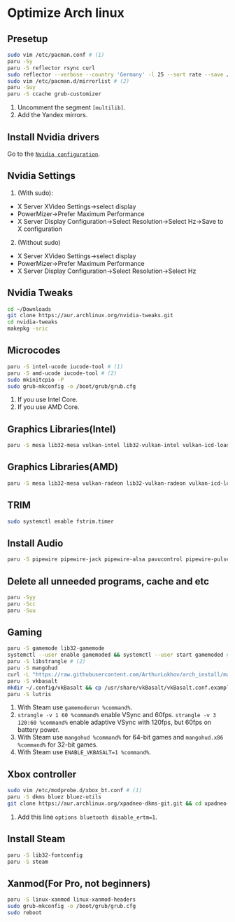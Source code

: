 # Optimize Arch linux


## Presetup
```sh
sudo vim /etc/pacman.conf # (1)
paru -Sy
paru -S reflector rsync curl
sudo reflector --verbose --country 'Germany' -l 25 --sort rate --save /etc/pacman.d/mirrorlist
sudo vim /etc/pacman.d/mirrorlist # (2)
paru -Suy
paru -S ccache grub-customizer
```
1. Uncomment the segment `[multilib]`.
2. Add the Yandex mirrors.

## Install Nvidia drivers
Go to the [`Nvidia configuration`](./nvidia_configuration.md).

## Nvidia Settings
1. (With sudo):
- X Server XVideo Settings->select display
- PowerMizer->Prefer Maximum Performance
- X Server Display Configuration->Select Resolution->Select Hz->Save to X configuration
2. (Without sudo)
- X Server XVideo Settings->select display
- PowerMizer->Prefer Maximum Performance
- X Server Display Configuration->Select Resolution->Select Hz

## Nvidia Tweaks
```sh
cd ~/Downloads
git clone https://aur.archlinux.org/nvidia-tweaks.git
cd nvidia-tweaks
makepkg -sric
```

## Microcodes
```sh
paru -S intel-ucode iucode-tool # (1)
paru -S amd-ucode iucode-tool # (2)
sudo mkinitcpio -P
sudo grub-mkconfig -o /boot/grub/grub.cfg
```

1. If you use Intel Core.
2. If you use AMD Core.

## Graphics Libraries(Intel)
```sh
paru -S mesa lib32-mesa vulkan-intel lib32-vulkan-intel vulkan-icd-loader lib32-vulkan-icd-loader
```


## Graphics Libraries(AMD)
```sh
paru -S mesa lib32-mesa vulkan-radeon lib32-vulkan-radeon vulkan-icd-loader lib32-vulkan-icd-loader
```

## TRIM
```sh
sudo systemctl enable fstrim.timer
```

## Install Audio
```sh
paru -S pipewire pipewire-jack pipewire-alsa pavucontrol pipewire-pulse alsa-utils
```

## Delete all unneeded programs, cache and etc
```sh
paru -Syy
paru -Scc
paru -Suu
```

## Gaming
```sh
paru -S gamemode lib32-gamemode
systemctl --user enable gamemoded && systemctl --user start gamemoded # (1)
paru -S libstrangle # (2)
paru -S mangohud
curl -L "https://raw.githubusercontent.com/ArthurLokhov/arch_install/master/configs/.config/MangoHud/MangoHud.conf" > ~/.config/MangoHud/MangoHud.conf # (3)
paru -S vkbasalt
mkdir ~/.config/vkBasalt && cp /usr/share/vkBasalt/vkBasalt.conf.example ~/.config/vkBasalt/vkBasalt.conf # (4)
paru -S lutris
```

1. With Steam use `gamemoderun %command%`.
2. `strangle -v 1 60 %command%` enable VSync and 60fps. `strangle -v 3 120:60 %command%` enable adaptive VSync with 120fps, but 60fps on battery power.
3. With Steam use `mangohud %command%` for 64-bit games and `mangohud.x86 %command%` for 32-bit games.
4. With Steam use `ENABLE_VKBASALT=1 %command%`.

## Xbox controller
```sh
sudo vim /etc/modprobe.d/xbox_bt.conf # (1)
paru -S dkms bluez bluez-utils
git clone https://aur.archlinux.org/xpadneo-dkms-git.git && cd xpadneo-dkms-git && makepkg -si
```

1. Add this line `options bluetooth disable_ertm=1`.

## Install Steam
```sh
paru -S lib32-fontconfig
paru -S steam
```

## Xanmod(For Pro, not beginners)
```sh
paru -S linux-xanmod linux-xanmod-headers
sudo grub-mkconfig -o /boot/grub/grub.cfg
sudo reboot
```
